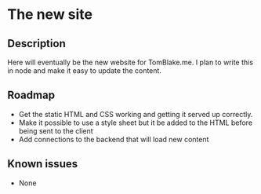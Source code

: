 # The new site

## Description

Here will eventually be the new website for TomBlake.me. I plan to write this in node and make it easy to update the content.

## Roadmap

- Get the static HTML and CSS working and getting it served up correctly.
- Make it possible to use a style sheet but it be added to the HTML before being sent to the client
- Add connections to the backend that will load new content

## Known issues

- None
